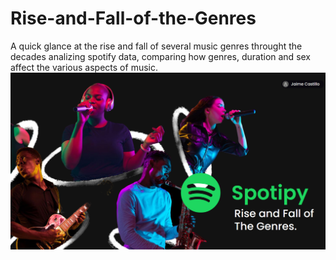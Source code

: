 # Rise-and-Fall-of-the-Genres
A quick glance at the rise and fall of several music genres throught the decades analizing spotify data, comparing how genres, duration and sex affect the various aspects of music.
![Slide_](Slides/Slide_1.png)
